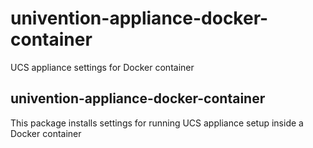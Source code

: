 # univention-appliance-docker-container
UCS appliance settings for Docker container

## univention-appliance-docker-container
This package installs settings for running UCS appliance setup inside a Docker container
